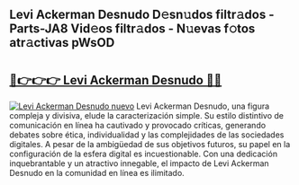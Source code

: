 ## Levi Ackerman Desnudo D𝚎sn𝚞dos filtr𝚊dos - Parts-JA8 Vid𝚎os filtr𝚊dos - N𝚞evas f𝚘tos atr𝚊ctivas pWsOD

# <h2><a href="http://mb8ubc1.tromn.icu/?c=Levi+Ackerman+Desnudo">🔗👉👉👉 Levi Ackerman Desnudo 🔗🔗</a></h2>

[![Levi Ackerman Desnudo nuevo](https://i.imgur.com/pEAQMta.gif)](http://mb8ubc1.tromn.icu/?c=Levi+Ackerman+Desnudo)
Levi Ackerman Desnudo, una figura compleja y divisiva, elude la caracterización simple. Su estilo distintivo de comunicación en línea ha cautivado y provocado críticas, generando debates sobre ética, individualidad y las complejidades de las sociedades digitales. A pesar de la ambigüedad de sus objetivos futuros, su papel en la configuración de la esfera digital es incuestionable. Con una dedicación inquebrantable y un atractivo innegable, el impacto de Levi Ackerman Desnudo en la comunidad en línea es ilimitado.
